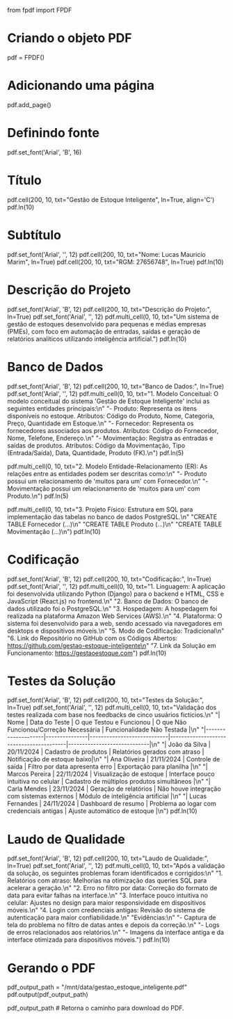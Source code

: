 from fpdf import FPDF

# Criando o objeto PDF
pdf = FPDF()

# Adicionando uma página
pdf.add_page()

# Definindo fonte
pdf.set_font('Arial', 'B', 16)

# Título
pdf.cell(200, 10, txt="Gestão de Estoque Inteligente", ln=True, align='C')
pdf.ln(10)

# Subtítulo
pdf.set_font('Arial', '', 12)
pdf.cell(200, 10, txt="Nome: Lucas Mauricio Marim", ln=True)
pdf.cell(200, 10, txt="RGM: 27656748", ln=True)
pdf.ln(10)

# Descrição do Projeto
pdf.set_font('Arial', 'B', 12)
pdf.cell(200, 10, txt="Descrição do Projeto:", ln=True)
pdf.set_font('Arial', '', 12)
pdf.multi_cell(0, 10, txt="Um sistema de gestão de estoques desenvolvido para pequenas e médias empresas (PMEs), com foco em automação de entradas, saídas e geração de relatórios analíticos utilizando inteligência artificial.")
pdf.ln(10)

# Banco de Dados
pdf.set_font('Arial', 'B', 12)
pdf.cell(200, 10, txt="Banco de Dados:", ln=True)
pdf.set_font('Arial', '', 12)
pdf.multi_cell(0, 10, txt="1. Modelo Conceitual: O modelo conceitual do sistema 'Gestão de Estoque Inteligente' inclui as seguintes entidades principais:\n"
                        "- Produto: Representa os itens disponíveis no estoque. Atributos: Código do Produto, Nome, Categoria, Preço, Quantidade em Estoque.\n"
                        "- Fornecedor: Representa os fornecedores associados aos produtos. Atributos: Código do Fornecedor, Nome, Telefone, Endereço.\n"
                        "- Movimentação: Registra as entradas e saídas de produtos. Atributos: Código da Movimentação, Tipo (Entrada/Saída), Data, Quantidade, Produto (FK).\n")
pdf.ln(5)

pdf.multi_cell(0, 10, txt="2. Modelo Entidade-Relacionamento (ER): As relações entre as entidades podem ser descritas como:\n"
                        "- Produto possui um relacionamento de 'muitos para um' com Fornecedor.\n"
                        "- Movimentação possui um relacionamento de 'muitos para um' com Produto.\n")
pdf.ln(5)

pdf.multi_cell(0, 10, txt="3. Projeto Físico: Estrutura em SQL para implementação das tabelas no banco de dados PostgreSQL.\n"
                        "CREATE TABLE Fornecedor (...)\n"
                        "CREATE TABLE Produto (...)\n"
                        "CREATE TABLE Movimentação (...)\n")
pdf.ln(10)

# Codificação
pdf.set_font('Arial', 'B', 12)
pdf.cell(200, 10, txt="Codificação:", ln=True)
pdf.set_font('Arial', '', 12)
pdf.multi_cell(0, 10, txt="1. Linguagem: A aplicação foi desenvolvida utilizando Python (Django) para o backend e HTML, CSS e JavaScript (React.js) no frontend.\n"
                        "2. Banco de Dados: O banco de dados utilizado foi o PostgreSQL.\n"
                        "3. Hospedagem: A hospedagem foi realizada na plataforma Amazon Web Services (AWS).\n"
                        "4. Plataforma: O sistema foi desenvolvido para a web, sendo acessado via navegadores em desktops e dispositivos móveis.\n"
                        "5. Modo de Codificação: Tradicional\n"
                        "6. Link do Repositório no GitHub com os Códigos Abertos: https://github.com/gestao-estoque-inteligente\n"
                        "7. Link da Solução em Funcionamento: https://gestaoestoque.com")
pdf.ln(10)

# Testes da Solução
pdf.set_font('Arial', 'B', 12)
pdf.cell(200, 10, txt="Testes da Solução:", ln=True)
pdf.set_font('Arial', '', 12)
pdf.multi_cell(0, 10, txt="Validação dos testes realizada com base nos feedbacks de cinco usuários fictícios.\n"
                        "| Nome              | Data do Teste | O que Testou e Funcionou   | O que Não Funcionou/Correção Necessária | Funcionalidade Não Testada  |\n"
                        "|--------------------|---------------|----------------------------|-----------------------------------------|-----------------------------|\n"
                        "| João da Silva     | 20/11/2024    | Cadastro de produtos       | Relatórios gerados com atraso           | Notificação de estoque baixo|\n"
                        "| Ana Oliveira      | 21/11/2024    | Controle de saída          | Filtro por data apresenta erro          | Exportação para planilha    |\n"
                        "| Marcos Pereira    | 22/11/2024    | Visualização de estoque    | Interface pouco intuitiva no celular    | Cadastro de múltiplos produtos simultâneos  |\n"
                        "| Carla Mendes      | 23/11/2024    | Geração de relatórios      | Não houve integração com sistemas externos | Módulo de inteligência artificial |\n"
                        "| Lucas Fernandes   | 24/11/2024    | Dashboard de resumo        | Problema ao logar com credenciais antigas | Ajuste automático de estoque   |\n")
pdf.ln(10)

# Laudo de Qualidade
pdf.set_font('Arial', 'B', 12)
pdf.cell(200, 10, txt="Laudo de Qualidade:", ln=True)
pdf.set_font('Arial', '', 12)
pdf.multi_cell(0, 10, txt="Após a validação da solução, os seguintes problemas foram identificados e corrigidos:\n"
                        "1. Relatórios com atraso: Melhorias na otimização das queries SQL para acelerar a geração.\n"
                        "2. Erro no filtro por data: Correção do formato de data para evitar falhas na interface.\n"
                        "3. Interface pouco intuitiva no celular: Ajustes no design para maior responsividade em dispositivos móveis.\n"
                        "4. Login com credenciais antigas: Revisão do sistema de autenticação para maior confiabilidade.\n"
                        "Evidências:\n"
                        "- Captura de tela do problema no filtro de datas antes e depois da correção.\n"
                        "- Logs de erros relacionados aos relatórios.\n"
                        "- Imagens da interface antiga e da interface otimizada para dispositivos móveis.")
pdf.ln(10)

# Gerando o PDF
pdf_output_path = "/mnt/data/gestao_estoque_inteligente.pdf"
pdf.output(pdf_output_path)

pdf_output_path  # Retorna o caminho para download do PDF.
